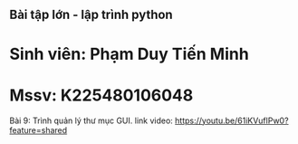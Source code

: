 ## Bài tập lớn - lập trình python
# Sinh viên: Phạm Duy Tiến Minh
# Mssv: K225480106048
Bài 9: Trình quản lý thư mục GUI.
link video: https://youtu.be/61iKVuflPw0?feature=shared
